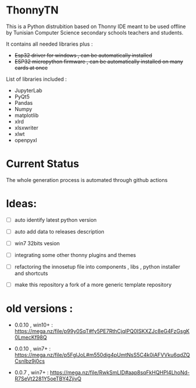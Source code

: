 ThonnyTN
======

This is a Python distrubition  based on Thonny IDE meant to be used offline by Tunisian Computer Science  secondary schools teachers and students.

It contains all needed libraries plus :

* ~~Esp32 driver for windows , can be automatically installed~~
* ~~ESP32 micropython firmware , can be automatically installed on many cards at once~~

List of libraries included :

- JupyterLab 
- PyQt5 
- Pandas
- Numpy
- matplotlib
- xlrd
- xlsxwriter
- xlwt
- openpyxl

# Current Status 

The whole generation process is automated through github actions 

# Ideas: 

- [ ] auto identify latest python version
- [ ] auto add data to releases description
- [ ] win7 32bits vesion
- [ ] integrating some other thonny plugins and themes
- [ ] refactoring the innosetup file into components , libs , python installer and shortcuts
- [ ] make this repository a fork of a more generic template repository


# old versions : 

* 0.0.10 , win10+ : https://mega.nz/file/p99y0SqT#fy5PE7RthCjqIPQ0ISKXZJc8eG4FzGsgK0LmecKf98Q

* 0.0.10 , win7+ : https://mega.nz/file/p5FglJoL#m550dig4pUmtNsS5C4k0iAFVVku6qdZQCsnIbz9j0cs

* 0.0.7 , win7+ : https://mega.nz/file/RwkSmLID#aap8sqFkHQHPI4LhoNd-R7SeVt2281Y5oeTBY4ZjivQ
